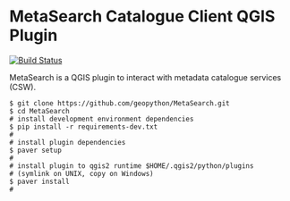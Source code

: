 MetaSearch Catalogue Client QGIS Plugin
=======================================

[![Build Status](https://travis-ci.org/geopython/MetaSearc.png?branch=master)](https://travis-ci.org/geopython/MetaSearch)

MetaSearch is a QGIS plugin to interact with metadata catalogue services (CSW).

```
$ git clone https://github.com/geopython/MetaSearch.git
$ cd MetaSearch
# install development environment dependencies
$ pip install -r requirements-dev.txt
#
# install plugin dependencies
$ paver setup
#
# install plugin to qgis2 runtime $HOME/.qgis2/python/plugins
# (symlink on UNIX, copy on Windows)
$ paver install
#
```
